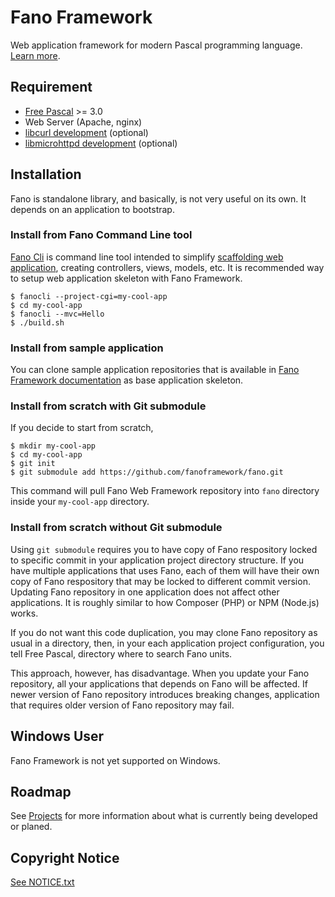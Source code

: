 # Fano Framework

Web application framework for modern Pascal programming language.
[Learn more](https://fanoframework.github.io).

## Requirement

- [Free Pascal](https://www.freepascal.org/) >= 3.0
- Web Server (Apache, nginx)
- [libcurl development](https://curl.haxx.se/libcurl/) (optional)
- [libmicrohttpd development](https://www.gnu.org/software/libmicrohttpd/) (optional)

## Installation

Fano is standalone library, and basically, is not very useful on its own.
It depends on an application to bootstrap.

### Install from Fano Command Line tool

[Fano Cli](https://github.com/fanoframework/fano-cli) is command line tool intended to simplify
[scaffolding web application](https://fanoframework.github.io/scaffolding-with-fano-cli/), creating controllers, views, models, etc. It is recommended way to setup web application skeleton with Fano Framework.

    $ fanocli --project-cgi=my-cool-app
    $ cd my-cool-app
    $ fanocli --mvc=Hello
    $ ./build.sh

### Install from sample application

You can clone sample application repositories that is available in
[Fano Framework documentation](https://fanoframework.github.io/examples) as base application skeleton.

### Install from scratch with Git submodule

If you decide to start from scratch,

    $ mkdir my-cool-app
    $ cd my-cool-app
    $ git init
    $ git submodule add https://github.com/fanoframework/fano.git

This command will pull Fano Web Framework repository into `fano` directory inside your `my-cool-app` directory.

### Install from scratch without Git submodule

Using `git submodule` requires you to have copy of Fano respository locked to specific commit in your application project directory structure. If you have multiple applications that uses Fano, each of them will have their own copy of Fano respository that may be locked to different commit version. Updating Fano repository in one application does not affect other applications. It is roughly similar to how Composer (PHP) or NPM (Node.js) works.

If you do not want this code duplication, you may clone Fano repository as usual
in a directory, then, in your each application project configuration, you tell
Free Pascal, directory where to search Fano units.

This approach, however, has disadvantage. When you update your Fano repository,
all your applications that depends on Fano will be affected. If newer version of Fano repository introduces breaking changes, application that requires older version of Fano repository may fail.

## Windows User

Fano Framework is not yet supported on Windows.

## Roadmap

See [Projects](https://github.com/orgs/fanoframework/projects) for more information about what is currently being developed or planed.

## Copyright Notice

[See NOTICE.txt](NOTICE.txt)
